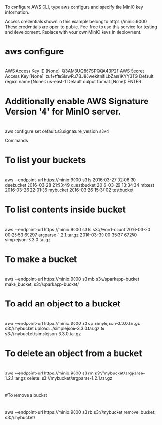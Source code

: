 To configure AWS CLI, type aws configure and specify the MinIO key information.

Access credentials shown in this example belong to https://minio:9000.
These credentials are open to public. Feel free to use this service for testing and development. Replace with your own MinIO keys in deployment.

#
# aws configure
#
AWS Access Key ID [None]: Q3AM3UQ867SPQQA43P2F
AWS Secret Access Key [None]: zuf+tfteSlswRu7BJ86wekitnifILbZam1KYY3TG
Default region name [None]: us-east-1
Default output format [None]: ENTER

#
# Additionally enable AWS Signature Version '4' for MinIO server.
#
aws configure set default.s3.signature_version s3v4

 Commands

#
# To list your buckets
#
aws --endpoint-url https://minio:9000 s3 ls
2016-03-27 02:06:30 deebucket
2016-03-28 21:53:49 guestbucket
2016-03-29 13:34:34 mbtest
2016-03-26 22:01:36 mybucket
2016-03-26 15:37:02 testbucket

#
# To list contents inside bucket
#
aws --endpoint-url https://minio:9000 s3 ls s3://word-count
2016-03-30 00:26:53      69297 argparse-1.2.1.tar.gz
2016-03-30 00:35:37      67250 simplejson-3.3.0.tar.gz

#
# To make a bucket
#
aws --endpoint-url https://minio:9000 s3 mb s3://sparkapp-bucket
make_bucket: s3://sparkapp-bucket/

#
# To add an object to a bucket
#
aws --endpoint-url https://minio:9000 s3 cp simplejson-3.3.0.tar.gz s3://mybucket
upload: ./simplejson-3.3.0.tar.gz to s3://mybucket/simplejson-3.3.0.tar.gz

#
# To delete an object from a bucket
#
aws --endpoint-url https://minio:9000 s3 rm s3://mybucket/argparse-1.2.1.tar.gz
delete: s3://mybucket/argparse-1.2.1.tar.gz

#
#To remove a bucket
#
 aws --endpoint-url https://minio:9000 s3 rb s3://mybucket
remove_bucket: s3://mybucket/